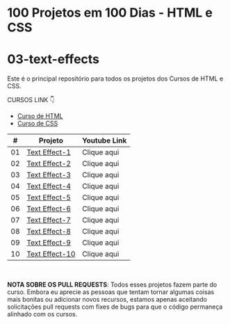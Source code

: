 # 100 Projetos em 100 Dias - HTML e CSS
# 03-text-effects
Este é o principal repositório para todos os projetos dos Cursos de HTML e CSS.

CURSOS LINK 👇

-   [Curso de HTML](https://johnpires.com/cursos/html-tutorial/)
-   [Curso de CSS](https://johnpires.com/cursos/css-fundamentos-basicos/)


|  #  | Projeto                                                                                                      | Youtube Link    |
| :-: | --------------------------------------------------------------------------------------------------------------------------- | --------------------------------------------------------------------------------- |
| 01  | [Text Effect-1]()      | Clique aqui |
| 02  | [Text Effect-2]()      | Clique aqui |
| 03  | [Text Effect-3]()      | Clique aqui |
| 04  | [Text Effect-4]()      | Clique aqui |
| 05  | [Text Effect-5]()      | Clique aqui |
| 06  | [Text Effect-6]()      | Clique aqui |
| 07  | [Text Effect-7]()      | Clique aqui |
| 08  | [Text Effect-8]()      | Clique aqui |
| 09  | [Text Effect-9]()      | Clique aqui |
| 10  | [Text Effect-10]()      | Clique aqui |


<br>

**NOTA SOBRE OS PULL REQUESTS**: Todos esses projetos fazem parte do curso. Embora eu aprecie as pessoas que tentam tornar algumas coisas mais bonitas ou adicionar novos recursos, estamos apenas aceitando solicitações pull requests com fixes de bugs para que o código permaneça alinhado com os cursos.